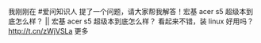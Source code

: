 我刚刚在 #爱问知识人 提了一个问题，请大家帮我解答！宏基 acer s5 超级本到底怎么样？ || 宏基 acer s5 超级本到底怎么样？  看起来不错，装 linux 好用吗？  http://t.cn/zWjVSLa 更多  ​​​​